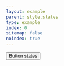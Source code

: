 ```yaml
---
layout: example
parent: style.states
type: example
index: 0
sitemap: false
noindex: true
---
```


<button class="ds_no-margin">Button states</button>

